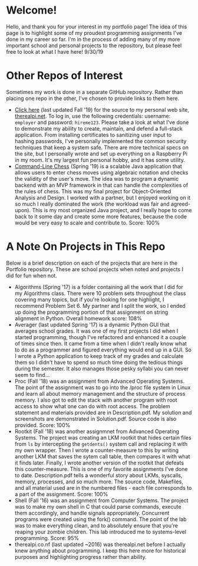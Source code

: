 # Welcome! #

Hello, and thank you for your interest in my portfolio page! The idea of this page is to highlight some of my proudest programming assignments I've done in my career so far. I'm in the process of adding many of my more important school and personal projects to the repository, but please feel free to look at what I have here! 9/30/19

# Other Repos of Interest #

Sometimes my work is done in a separate GitHub repository. Rather than placing one repo in the other, I've chosen to provide links to them here.

* [Click here](https://github.com/MANA624/therealpi "The Real Pi GitHub") (last updated Fall '19) for the source to my personal web site, [therealpi.net](https://therealpi.net "The Real Pi Link"). To log in, use the following credentials: username: `employer` and password: `hireme123`. Please take a look at what I've done to demonstrate my ability to create, maintain, and defend a full-stack application. From installing certificates to sanitizing user input to hashing passwords, I've personally implemented the common security techniques that keep a system safe. There are more technical specs on the site, but I personally wrote and set up everything on a Raspberry Pi in my room. It's my largest fun personal hobby, and it has some utility.
* [Command-Line Chess](https://github.com/MANA624/OOAD-Project "OOAD GitHub") (Spring '19) is a scalable Java application that allows users to enter chess moves using algebraic notation and checks the validity of the user's move. The idea was to program a dynamic backend with an MVP framework in that can handle the complexities of the rules of chess. This was my final project for Object-Oriented Analysis and Design. I worked with a partner, but I enjoyed working on it so much I really dominated the work (the workload was fair and agreed-upon). This is my most organized Java project, and I really hope to come back to it some day and create some more features, because the code would be very easy to scale and contribute to. Score: 100%

# A Note On Projects in This Repo #

Below is a brief description on each of the projects that are here in the Portfolio repository. These are school projects when noted and projects I did for fun when not.

* Algorithms (Spring '17) is a folder containing all the work that I did for my Algorithms class. There were 10 problem sets throughout the class covering many topics, but if you're looking for one highlight, I recommend Problem Set 6. My partner and I split the work, so I ended up doing the programming portion of that assignment on string alignment in Python. Overall homework score: 108%
* Averager (last updated Spring '17) is a dynamic Python GUI that averages school grades. It was one of my first projects I did when I started programming, though I've refactored and enhanced it a couple of times since then. It came from a time when I didn't really know what to do as a programmer and figured everything would end up in a GUI. So I wrote a Python application to keep track of my grades and calculate them so I didn't have to spend so much time doing the tedious things during the semester. It also manages those pesky syllabi you can never seem to find...
* Proc (Fall '18) was an assignment from Advanced Operating Systems. The point of the assignment was to go into the /proc file system in Linux and learn all about memory management and the structure of process memory. I also got to edit the stack with another program with root access to show what one can do with root access. The problem statement and materials provided are in Description.pdf. My solution and screenshots are demonstrated in Solution.pdf. Source code is also provided. Score: 100%
* Rootkit (Fall '18) was another assignmnet from Advanced Operating Systems. The project was creating an LKM rootkit that hides certain files from `ls` by intercepting the `getdents()` system call and replacing it with my own wrapper. Then I wrote a counter-measure to this by writing another LKM that saves the sytem call table, then compares it with what it finds later. Finally, I wrote another version of the rootkit that defeats this counter-measure. This is one of my favorite assignments I've done to date. Description.pdf tells a wonderful story about LKMs, syscalls, memory, processes, and so much more. The source code, Makefiles, and all material used are in the numbered files - each file corresponds to a part of the assignment. Score: 100%
* Shell (Fall '16) was an assignment from Computer Systems. The project was to make my own shell in C that could parse commands, execute them accordingly, and handle signals appropriately. Concurrent programs were created using the fork() command. The point of the lab was to make everything clean, and to absolutely ensure that you're reaping your zombie children. This lab introduced me to systems-level programming. Score: 95%
* therealpi.co.nf (last updated ~2016) was therealpi.net before I actually knew anything about programming. I keep this here more for historical purposes and highlighting progress rather than ability. 

